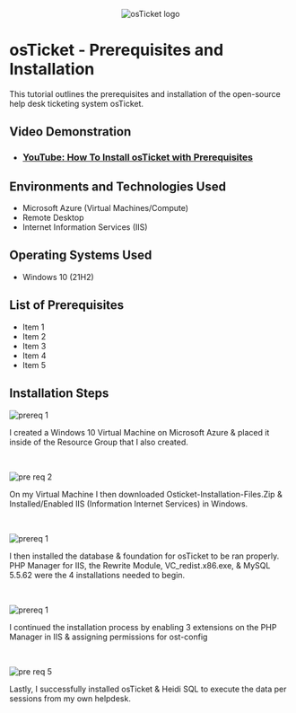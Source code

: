 <p align="center">
<img src="https://i.imgur.com/Clzj7Xs.png" alt="osTicket logo"/>
</p>

<h1>osTicket - Prerequisites and Installation</h1>
This tutorial outlines the prerequisites and installation of the open-source help desk ticketing system osTicket.<br />


<h2>Video Demonstration</h2>

- ### [YouTube: How To Install osTicket with Prerequisites](https://www.youtube.com)

<h2>Environments and Technologies Used</h2>

- Microsoft Azure (Virtual Machines/Compute)
- Remote Desktop
- Internet Information Services (IIS)

<h2>Operating Systems Used </h2>

- Windows 10</b> (21H2)

<h2>List of Prerequisites</h2>

- Item 1
- Item 2
- Item 3
- Item 4
- Item 5

<h2>Installation Steps</h2>

![prereq 1](https://github.com/user-attachments/assets/b94564a8-011d-4d80-9845-01af82f3b34c)
  
<p>
I created a Windows 10 Virtual Machine on Microsoft Azure & placed it inside of the Resource Group that I also created.
</p>
<br />

![pre req 2](https://github.com/user-attachments/assets/ba6e0cf8-90ca-44d3-a02f-64c717147748)

<p>
On my Virtual Machine I then downloaded Osticket-Installation-Files.Zip & Installed/Enabled IIS (Information Internet Services) in Windows.
</p>
<br />

![prereq 1](https://github.com/user-attachments/assets/b94564a8-011d-4d80-9845-01af82f3b34c)
  
<p>
I then installed the database & foundation for osTicket to be ran properly. PHP Manager for IIS, the Rewrite Module, VC_redist.x86.exe, & MySQL 5.5.62 were the 4 installations needed to begin. 
</p>
<br />

![prereq 1](https://github.com/user-attachments/assets/b94564a8-011d-4d80-9845-01af82f3b34c)
  
<p>
I continued the installation process by enabling 3 extensions on the PHP Manager in IIS & assigning permissions for ost-config
<p>
<br />

![pre req 5](https://github.com/user-attachments/assets/8df983d7-dc8f-429d-abb2-23a4639f302f)
  
<p>
Lastly, I successfully installed osTicket & Heidi SQL to execute the data per sessions from my own helpdesk.
<p>
<br />
